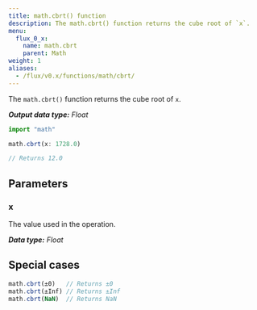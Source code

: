 ```yaml
---
title: math.cbrt() function
description: The math.cbrt() function returns the cube root of `x`.
menu:
  flux_0_x:
    name: math.cbrt
    parent: Math
weight: 1
aliases:
  - /flux/v0.x/functions/math/cbrt/
---
```


The `math.cbrt()` function returns the cube root of `x`.

_**Output data type:** Float_

```js
import "math"

math.cbrt(x: 1728.0)

// Returns 12.0
```

## Parameters

### x
The value used in the operation.

_**Data type:** Float_

## Special cases
```js
math.cbrt(±0)   // Returns ±0
math.cbrt(±Inf) // Returns ±Inf
math.cbrt(NaN)  // Returns NaN
```
